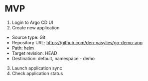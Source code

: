 # MVP

1. Login to Argo CD UI
2. Create new application
  - Source type: Git
  - Repository URL: https://github.com/den-vasyliev/go-demo-app
  - Path: helm
  - Target revision: HEAD
  - Destination: default, namespace - demo
3. Launch application sync
4. Check application status